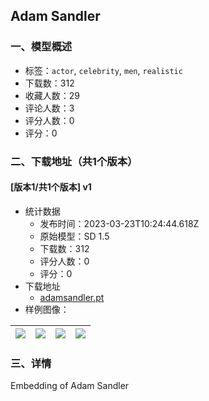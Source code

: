 ## Adam Sandler
### 一、模型概述

- 标签：`actor`, `celebrity`, `men`, `realistic`
- 下载数：312
- 收藏人数：29
- 评论人数：3
- 评分人数：0
- 评分：0

### 二、下载地址（共1个版本）

#### [版本1/共1个版本] v1

- 统计数据
  - 发布时间：2023-03-23T10:24:44.618Z
  - 原始模型：SD 1.5
  - 下载数：312
  - 评分人数：0
  - 评分：0
- 下载地址
  - [adamsandler.pt](https://civitai.com/api/download/models/27778)
- 样例图像：

| <img src="https://image.civitai.com/xG1nkqKTMzGDvpLrqFT7WA/bc3ddf62-d92c-43b6-02c4-07598adf2f00/width=450/311890.jpeg" /> | <img src="https://image.civitai.com/xG1nkqKTMzGDvpLrqFT7WA/3cd0ec38-7864-4a31-3f36-4f8ccc1fa100/width=450/311884.jpeg" /> | <img src="https://image.civitai.com/xG1nkqKTMzGDvpLrqFT7WA/bf6b4642-9366-487a-9542-f39ba58d4000/width=450/311889.jpeg" /> | <img src="https://image.civitai.com/xG1nkqKTMzGDvpLrqFT7WA/b53ac954-8cb4-4440-0213-e10b8c9c4600/width=450/311888.jpeg" /> |
| ---- | ---- | ---- | ---- |


### 三、详情
<p>Embedding of Adam Sandler</p>